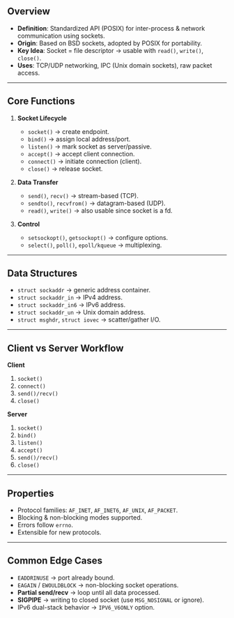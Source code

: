 ## Overview
- **Definition**: Standardized API (POSIX) for inter-process & network communication using sockets.  
- **Origin**: Based on BSD sockets, adopted by POSIX for portability.  
- **Key Idea**: Socket = file descriptor → usable with `read()`, `write()`, `close()`.  
- **Uses**: TCP/UDP networking, IPC (Unix domain sockets), raw packet access.

---

## Core Functions
1. **Socket Lifecycle**
   - `socket()` → create endpoint.
   - `bind()` → assign local address/port.
   - `listen()` → mark socket as server/passive.
   - `accept()` → accept client connection.
   - `connect()` → initiate connection (client).
   - `close()` → release socket.

2. **Data Transfer**
   - `send()`, `recv()` → stream-based (TCP).
   - `sendto()`, `recvfrom()` → datagram-based (UDP).
   - `read()`, `write()` → also usable since socket is a fd.

3. **Control**
   - `setsockopt()`, `getsockopt()` → configure options.
   - `select()`, `poll()`, `epoll/kqueue` → multiplexing.

---

## Data Structures
- `struct sockaddr` → generic address container.
- `struct sockaddr_in` → IPv4 address.
- `struct sockaddr_in6` → IPv6 address.
- `struct sockaddr_un` → Unix domain address.
- `struct msghdr`, `struct iovec` → scatter/gather I/O.

---

## Client vs Server Workflow
**Client**
1. `socket()`
2. `connect()`
3. `send()/recv()`
4. `close()`

**Server**
1. `socket()`
2. `bind()`
3. `listen()`
4. `accept()`
5. `send()/recv()`
6. `close()`

---

## Properties
- Protocol families: `AF_INET`, `AF_INET6`, `AF_UNIX`, `AF_PACKET`.
- Blocking & non-blocking modes supported.
- Errors follow `errno`.
- Extensible for new protocols.

---

## Common Edge Cases
- `EADDRINUSE` → port already bound.
- `EAGAIN` / `EWOULDBLOCK` → non-blocking socket operations.
- **Partial send/recv** → loop until all data processed.
- **SIGPIPE** → writing to closed socket (use `MSG_NOSIGNAL` or ignore).
- IPv6 dual-stack behavior → `IPV6_V6ONLY` option.
